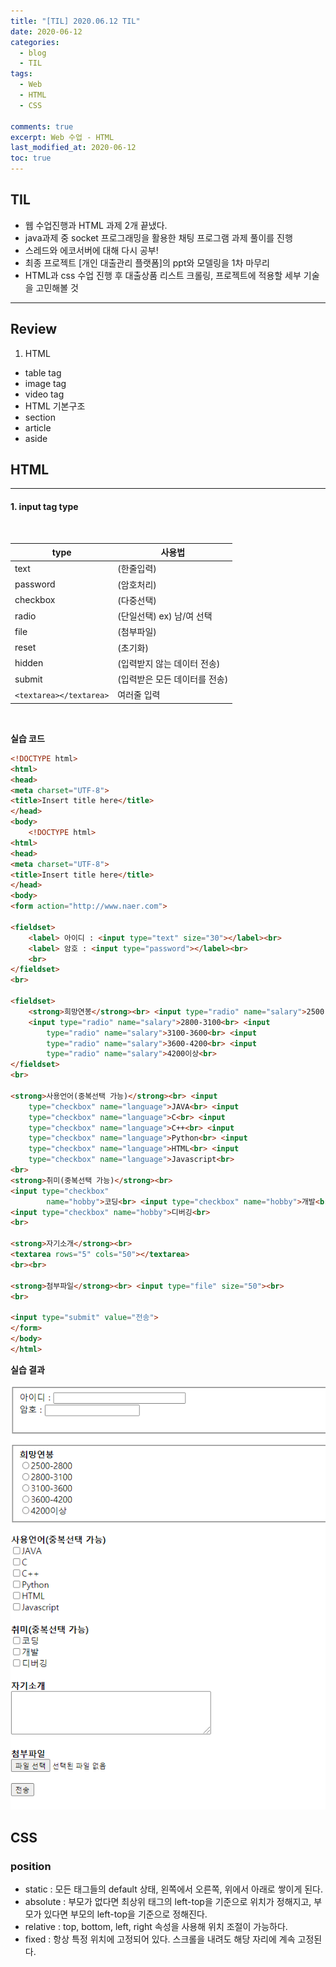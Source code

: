 ```yaml
---
title: "[TIL] 2020.06.12 TIL"
date: 2020-06-12
categories:
  - blog
  - TIL
tags:
  - Web
  - HTML
  - CSS

comments: true
excerpt: Web 수업 - HTML
last_modified_at: 2020-06-12
toc: true
---
```


## TIL

- 웹 수업진행과 HTML 과제 2개 끝냈다. 
- java과제 중 socket 프로그래밍을 활용한 채팅 프로그램 과제 풀이를 진행
- 스레드와 에코서버에 대해 다시 공부!
- 최종 프로젝트 [개인 대출관리 플랫폼]의 ppt와 모델링을 1차 마무리
- HTML과 css 수업 진행 후 대출상품 리스트 크롤링, 프로젝트에 적용할 세부 기술을 고민해볼 것

-----------------------------------------------------------

## Review
1) HTML
- table tag
- image tag 
- video tag
- HTML 기본구조
- section
- article
- aside


## HTML
----------------------------------------------------

#### 1. input tag type

<br/>

| type	|	사용법			|
|-------|-------------------|
| text  |	(한줄입력)		|
| password | 	(암호처리)		|  
| checkbox | 	(다중선택)		|
| radio | 		(단일선택)	ex) 남/여 선택	|	
| file |		(첨부파일)		|
| reset | 		(초기화)		|
| hidden |		(입력받지 않는 데이터 전송)		|
| submit |		(입력받은 모든 데이터를 전송)		|
| `<textarea></textarea>`	 | 여러줄 입력		|

<br/>


**실습 코드**

```html
<!DOCTYPE html>
<html>
<head>
<meta charset="UTF-8">
<title>Insert title here</title>
</head>
<body>
	<!DOCTYPE html>
<html>
<head>
<meta charset="UTF-8">
<title>Insert title here</title>
</head>
<body>
<form action="http://www.naer.com">

<fieldset>
	<label> 아이디 : <input type="text" size="30"></label><br>
	<label> 암호 : <input type="password"></label><br>
	<br>
</fieldset>
<br>

<fieldset>
	<strong>희망연봉</strong><br> <input type="radio" name="salary">2500-2800<br>
	<input type="radio" name="salary">2800-3100<br> <input
		type="radio" name="salary">3100-3600<br> <input
		type="radio" name="salary">3600-4200<br> <input
		type="radio" name="salary">4200이상<br>
</fieldset>
<br> 

<strong>사용언어(중복선택 가능)</strong><br> <input
	type="checkbox" name="language">JAVA<br> <input
	type="checkbox" name="language">C<br> <input
	type="checkbox" name="language">C++<br> <input
	type="checkbox" name="language">Python<br> <input
	type="checkbox" name="language">HTML<br> <input
	type="checkbox" name="language">Javascript<br>
<br> 
<strong>취미(중복선택 가능)</strong><br> 
<input type="checkbox"
		name="hobby">코딩<br> <input type="checkbox" name="hobby">개발<br>
<input type="checkbox" name="hobby">디버깅<br>
<br> 

<strong>자기소개</strong><br>
<textarea rows="5" cols="50"></textarea>
<br><br> 

<strong>첨부파일</strong><br> <input type="file" size="50"><br>
<br> 

<input type="submit" value="전송">
</form>
</body>
</html>
```

**실습 결과**

![html](\assets\images\web\html03.png)





## CSS

### position

- static : 모든 태그들의 default 상태, 왼쪽에서 오른쪽, 위에서 아래로 쌓이게 된다.
- absolute : 부모가 없다면 최상위 태그의 left-top을 기준으로 위치가 정해지고, 부모가 있다면 부모의 left-top을 기준으로 정해진다.
- relative : top, bottom, left, right 속성을 사용해 위치 조절이 가능하다. 
- fixed : 항상 특정 위치에 고정되어 있다. 스크롤을 내려도 해당 자리에 계속 고정된다.

